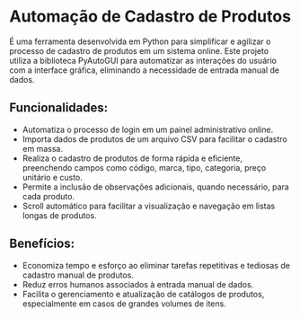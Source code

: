 # Automação de Cadastro de Produtos
<p>É uma ferramenta desenvolvida em Python para simplificar e agilizar o processo de cadastro de produtos em um sistema online. Este projeto utiliza a biblioteca PyAutoGUI para automatizar as interações do usuário com a interface gráfica, eliminando a necessidade de entrada manual de dados.</p>

<h2>Funcionalidades:</h2>
<ul>
    <li>Automatiza o processo de login em um painel administrativo online.</li>
    <li>Importa dados de produtos de um arquivo CSV para facilitar o cadastro em massa.</li>
   <li>Realiza o cadastro de produtos de forma rápida e eficiente, preenchendo campos como código, marca, tipo, categoria, preço unitário e custo.</li>
   <li>Permite a inclusão de observações adicionais, quando necessário, para cada produto.</li>
   <li>Scroll automático para facilitar a visualização e navegação em listas longas de produtos.</li>
</ul>
<h2>Benefícios:</h2>
<ul>
  <li>Economiza tempo e esforço ao eliminar tarefas repetitivas e tediosas de cadastro manual de produtos.</li>
  <li>Reduz erros humanos associados à entrada manual de dados.</li>
  <li>Facilita o gerenciamento e atualização de catálogos de produtos, especialmente em casos de grandes volumes de itens.</li>
</ul>
